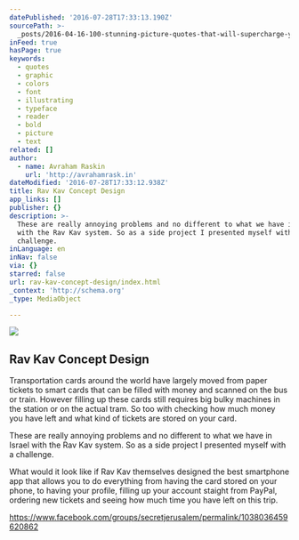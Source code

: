 ```yaml
---
datePublished: '2016-07-28T17:33:13.190Z'
sourcePath: >-
  _posts/2016-04-16-100-stunning-picture-quotes-that-will-supercharge-your-creat.md
inFeed: true
hasPage: true
keywords:
  - quotes
  - graphic
  - colors
  - font
  - illustrating
  - typeface
  - reader
  - bold
  - picture
  - text
related: []
author:
  - name: Avraham Raskin
    url: 'http://avrahamrask.in'
dateModified: '2016-07-28T17:33:12.938Z'
title: Rav Kav Concept Design
app_links: []
publisher: {}
description: >-
  These are really annoying problems and no different to what we have in Israel
  with the Rav Kav system. So as a side project I presented myself with a
  challenge.
inLanguage: en
inNav: false
via: {}
starred: false
url: rav-kav-concept-design/index.html
_context: 'http://schema.org'
_type: MediaObject

---
```

<article style=""><img src="https://s3-us-west-2.amazonaws.com/the-grid-img/p/099e88402d41a01035420958f28baef8acb07009.png" /><h1>Rav Kav Concept Design</h1><p>Transportation cards around the world have largely moved from paper tickets to smart cards that can be filled with money and scanned on the bus or train. However filling up these cards still requires big bulky machines in the station or on the actual tram. So too with checking how much money you have left and what kind of tickets are stored on your card.</p></article>

These are really annoying problems and no different to what we have in Israel with the Rav Kav system. So as a side project I presented myself with a challenge.

What would it look like if Rav Kav themselves designed the best smartphone app that allows you to do everything from having the card stored on your phone, to having your profile, filling up your account staight from PayPal, ordering new tickets and seeing how much time you have left on this trip.

https://www.facebook.com/groups/secretjerusalem/permalink/1038036459620862